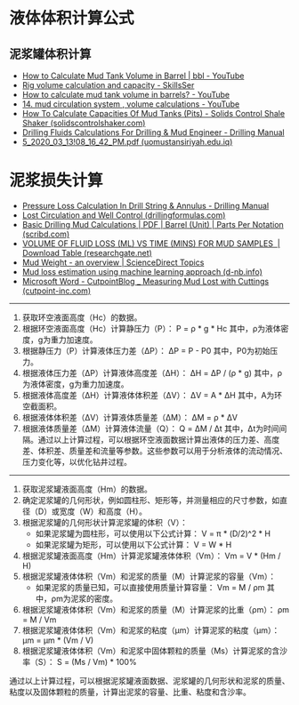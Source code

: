 # 液体体积计算公式

## 泥浆罐体积计算

- [How to Calculate Mud Tank Volume in Barrel | bbl - YouTube](https://www.youtube.com/watch?v=j-Cu_IvO4eI&list=PLt7SSRUM5cGSyiRpQxhRNjh4CoaB0R4D_&index=1)
- [Rig volume calculation and capacity - SkillsSer](https://skillsser.com/oil-gas-articles/rig-volume-calculations/)
- [How to calculate mud tank volume in barrels? - YouTube](https://www.youtube.com/watch?v=rTLMsT7K9RU)
- [14. mud circulation system , volume calculations - YouTube](https://www.youtube.com/watch?v=MCsDpbBC0fA)
- [How To Calculate Capacities Of Mud Tanks (Pits) - Solids Control Shale Shaker (solidscontrolshaker.com)](https://www.solidscontrolshaker.com/calculate-capacities-mud-tanks-pits.html)
- [Drilling Fluids Calculations For Drilling & Mud Engineer - Drilling Manual](https://www.drillingmanual.com/drilling-fluids-calculations-mud-engineer/)
- [5_2020_03_13!08_16_42_PM.pdf (uomustansiriyah.edu.iq)](https://uomustansiriyah.edu.iq/media/lectures/5/5_2020_03_13!08_16_42_PM.pdf)

# 泥浆损失计算

- [Pressure Loss Calculation In Drill String & Annulus - Drilling Manual](https://www.drillingmanual.com/pressure-loss-calculations-standpipe-pressure-drilling-hydraulics/)
- [Lost Circulation and Well Control‎ (drillingformulas.com)](https://www.drillingformulas.com/lost-circulation-and-well-control/)
- [Basic Drilling Mud Calculations | PDF | Barrel (Unit) | Parts Per Notation (scribd.com)](https://www.scribd.com/doc/272051494/Basic-Drilling-Mud-Calculations)
- [VOLUME OF FLUID LOSS (ML) VS TIME (MINS) FOR MUD SAMPLES  | Download Table (researchgate.net)](https://www.researchgate.net/figure/OLUME-OF-FLUID-LOSS-ML-VS-TIME-MINS-FOR-MUD-SAMPLES_tbl2_263662425)
- [Mud Weight - an overview | ScienceDirect Topics](https://www.sciencedirect.com/topics/engineering/mud-weight)
- [Mud loss estimation using machine learning approach (d-nb.info)](https://d-nb.info/1175368466/34)
- [Microsoft Word - CutpointBlog _ Measuring Mud Lost with Cuttings (cutpoint-inc.com)](https://www.cutpoint-inc.com/assets/downloads/CutpointBlog_Measuring_Mud_Lost_with_Cuttings.pdf)

---

1. 获取环空液面高度（Hc）的数据。
2. 根据环空液面高度（Hc）计算静压力（P）： P = ρ * g * Hc 其中，ρ为液体密度，g为重力加速度。
3. 根据静压力（P）计算液体压力差（ΔP）： ΔP = P - P0 其中，P0为初始压力。
4. 根据液体压力差（ΔP）计算液体高度差（ΔH）： ΔH = ΔP / (ρ * g) 其中，ρ为液体密度，g为重力加速度。
5. 根据液体高度差（ΔH）计算液体体积差（ΔV）： ΔV = A * ΔH 其中，A为环空截面积。
6. 根据液体体积差（ΔV）计算液体质量差（ΔM）： ΔM = ρ * ΔV
7. 根据液体质量差（ΔM）计算液体流量（Q）： Q = ΔM / Δt 其中，Δt为时间间隔。通过以上计算过程，可以根据环空液面数据计算出液体的压力差、高度差、体积差、质量差和流量等参数。这些参数可以用于分析液体的流动情况、压力变化等，以优化钻井过程。

---

1. 获取泥浆罐液面高度（Hm）的数据。
2. 确定泥浆罐的几何形状，例如圆柱形、矩形等，并测量相应的尺寸参数，如直径（D）或宽度（W）和高度（H）。
3. 根据泥浆罐的几何形状计算泥浆罐的体积（V）：
    * 如果泥浆罐为圆柱形，可以使用以下公式计算： V = π * (D/2)^2 * H
    * 如果泥浆罐为矩形，可以使用以下公式计算： V = W * H
4. 根据泥浆罐液面高度（Hm）计算泥浆罐液体体积（Vm）： Vm = V * (Hm / H)
5. 根据泥浆罐液体体积（Vm）和泥浆的质量（M）计算泥浆的容量（Vm）：
    * 如果泥浆的质量已知，可以直接使用质量计算容量： Vm = M / ρm 其中，ρm为泥浆的密度。
6. 根据泥浆罐液体体积（Vm）和泥浆的质量（M）计算泥浆的比重（ρm）： ρm = M / Vm
7. 根据泥浆罐液体体积（Vm）和泥浆的粘度（μm）计算泥浆的粘度（μm）： μm = μm * (Vm / V)
8. 根据泥浆罐液体体积（Vm）和泥浆中固体颗粒的质量（Ms）计算泥浆的含沙率（S）： S = (Ms / Vm) * 100%

通过以上计算过程，可以根据泥浆罐液面数据、泥浆罐的几何形状和泥浆的质量、粘度以及固体颗粒的质量，计算出泥浆的容量、比重、粘度和含沙率。
